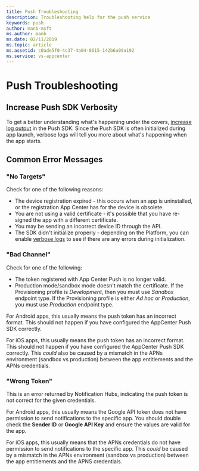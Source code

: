 ```yaml
---
title: Push Troubleshooting
description: Troubleshooting help for the push service
keywords: push
author: manb-msft
ms.author: manb
ms.date: 02/11/2019
ms.topic: article
ms.assetid: c0ade5f0-4c37-4a04-8615-142b6a09a192
ms.service: vs-appcenter
---
```


# Push Troubleshooting

## <a name="push-verbosity"/>Increase Push SDK Verbosity

To get a better understanding what's happening under the covers, [increase log output](https://docs.microsoft.com/en-us/appcenter/sdk/other-apis/ios#adjust-the-log-level) in the Push SDK. Since the Push SDK is often initialized during app launch, verbose logs will tell you more about what's happening when the app starts.

## Common Error Messages

### "No Targets"

Check for one of the following reasons:

- The device registration expired - this occurs when an app is uninstalled, or the registration App Center has for the device is obsolete.
- You are not using a valid certificate - it's possible that you have re-signed the app with a different certificate.
- You may be sending an incorrect device ID through the API.
- The SDK didn't initialize properly - depending on the Platform, you can enable [verbose logs](https://docs.microsoft.com/en-us/appcenter/sdk/other-apis/ios#adjust-the-log-level) to see if there are any errors during initialization.

### "Bad Channel"

Check for one of the following:

- The token registered with App Center Push is no longer valid.
- Production mode/sandbox mode doesn't match the certificate. If the Provisioning profile is *Development*, then you must use *Sandbox* endpoint type. If the Provisioning profile is either *Ad hoc* or *Production*, you must use *Production* endpoint type.

For Android apps, this usually means the push token has an incorrect format. This should not happen if you have configured the AppCenter Push SDK correctly.

For iOS apps, this usually means the push token has an incorrect format. This should not happen if you have configured the AppCenter Push SDK correctly. This *could* also be caused by a mismatch in the APNs environment (sandbox vs production) between the app entitlements and the APNs credentials.

### "Wrong Token"

This is an error returned by Notification Hubs, indicating the push token is not correct for the given credentials.

For Android apps, this usually means the Google API token does not have permission to send notifications to the specific app. You should double check the **Sender ID** or **Google API Key** and ensure the values are valid for the app.

For iOS apps, this usually means that the APNs credentials do not have permission to send notifications to the specific app. This *could* be caused by a mismatch in the APNs environment (sandbox vs production) between the app entitlements and the APNS credentials.
